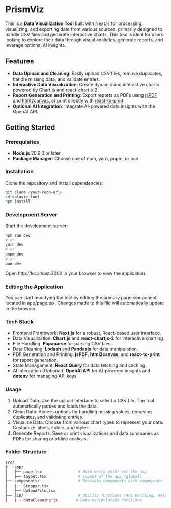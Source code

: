# PrismViz

This is a **Data Visualization Tool** built with [Next.js](https://nextjs.org) for processing, visualizing, and exporting data from various sources, primarily designed to handle CSV files and generate interactive charts. This tool is ideal for users looking to explore their data through visual analytics, generate reports, and leverage optional AI insights.

## Features
- **Data Upload and Cleaning**: Easily upload CSV files, remove duplicates, handle missing data, and validate entries.
- **Interactive Data Visualization**: Create dynamic and interactive charts powered by [Chart.js](https://www.chartjs.org/) and [react-chartjs-2](https://github.com/reactchartjs/react-chartjs-2).
- **Report Generation and Printing**: Export reports as PDFs using [jsPDF](https://github.com/parallax/jsPDF) and [html2canvas](https://github.com/niklasvh/html2canvas), or print directly with [react-to-print](https://github.com/gregnb/react-to-print).
- **Optional AI Integration**: Integrate AI-powered data insights with the OpenAI API.

## Getting Started

### Prerequisites
- **Node.js** 20.9.0 or later
- **Package Manager**: Choose one of npm, yarn, pnpm, or bun

### Installation
Clone the repository and install dependencies:

```bash
git clone <your-repo-url>
cd dataviz-tool
npm install
```

### Development Server
Start the development server:
```bash
npm run dev
# or
yarn dev
# or
pnpm dev
# or
bun dev
```

Open http://localhost:3000 in your browser to view the application.

### Editing the Application
You can start modifying the tool by editing the primary page component located in app/page.tsx. Changes made to this file will automatically update in the browser.

### Tech Stack
- Frontend Framework: **Next.js** for a robust, React-based user interface.
- Data Visualization: **Chart.js** and **react-chartjs-2** for interactive charting.
- File Handling: **Papaparse** for parsing CSV files.
- Data Cleaning: **Lodash** and **Pandasjs** for data manipulation.
- PDF Generation and Printing: **jsPDF**, **html2canvas**, and **react-to-print** for report generation.
- State Management: **React Query** for data fetching and caching.
- AI Integration (Optional): **OpenAI API** for AI-powered insights and **dotenv** for managing API keys.

### Usage
1. Upload Data: Use the upload interface to select a CSV file. The tool automatically parses and loads the data.
2. Clean Data: Access options for handling missing values, removing duplicates, and validating entries.
3. Visualize Data: Choose from various chart types to represent your data. Customize labels, colors, and styles.
4. Generate Reports: Save or print visualizations and data summaries as PDFs for sharing or offline analysis.

### Folder Structure
```bash
src/
├── app/
│   ├── page.tsx                # Main entry point for the app
│   ├── layout.tsx              # Layout of the app (global)    
├── components/                 # Reusable components with components for single-URL page (Stepper, Charts, etc.)
│   ├── Stepper.tsx
│   ├── UploadFile.tsx
├── lib/                        # Utility functions (API handling, helpers)
│   ├── dataCleaning.js        # Data manipulation functions
```
